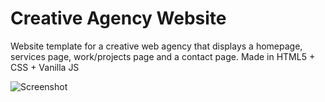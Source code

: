 # Creative Agency Website
Website template for a creative web agency that displays a homepage, services page, work/projects page and a contact page. Made in HTML5 + CSS + Vanilla JS

![Screenshot](screenshot.png)
